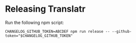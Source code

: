 Releasing Translatr
===================

Run the following npm script:

```
CHANGELOG_GITHUB_TOKEN=ABCDEF npm run release -- --github-token="$CHANGELOG_GITHUB_TOKEN"
```
